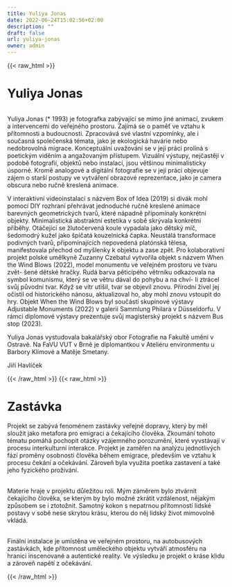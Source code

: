 ```yaml
---
title: Yuliya Jonas
date: 2022-06-24T15:02:56+02:00
description: ""
draft: false
url: yuliya-jonas
owner: admin
---
```

{{< raw_html >}}
<h1 id="yuliya-jonas">Yuliya Jonas</h1>
<div class="page" title="Page 16">
<div class="section">
<div class="layoutArea">
<div class="column">
<p>Yuliya Jonas (* 1993) je fotografka zab&yacute;vaj&iacute;c&iacute; se mimo jin&eacute; animac&iacute;, zvukem a intervencemi do veřejn&eacute;ho prostoru. Zaj&iacute;m&aacute; se o paměť ve vztahu k př&iacute;tomnosti a budoucnosti. Zpracov&aacute;v&aacute; sv&eacute; vlastn&iacute; vzpom&iacute;nky, ale i současn&aacute; společensk&aacute; t&eacute;mata, jako je ekologick&aacute; hav&aacute;rie nebo nedobrovoln&aacute; migrace. Konceptu&aacute;ln&iacute; uvažov&aacute;n&iacute; se v jej&iacute; pr&aacute;ci prol&iacute;n&aacute; s poetick&yacute;m viděn&iacute;m a angažovan&yacute;m př&iacute;stupem. Vizu&aacute;ln&iacute; v&yacute;stupy, nejčastěji v podobě fotografi&iacute;, objektů nebo instalac&iacute;, jsou vět&scaron;inou minimalisticky &uacute;sporn&eacute;. Kromě analogov&eacute; a digit&aacute;ln&iacute; fotografie se v jej&iacute; pr&aacute;ci objevuje z&aacute;jem o star&scaron;&iacute; postupy ve vytv&aacute;řen&iacute; obrazov&eacute; reprezentace, jako je camera obscura nebo ručně kreslen&aacute; animace.</p>
<p>V interaktivn&iacute; videoinstalaci s n&aacute;zvem Box of Idea (2019)&nbsp;si div&aacute;k mohl pomoc&iacute; DIY rozhran&iacute; přehr&aacute;vat jednoduch&eacute; ručně kreslen&eacute; animace barevn&yacute;ch geometrick&yacute;ch tvarů, kter&eacute; n&aacute;padně připom&iacute;naly konkr&eacute;tn&iacute; objekty. Minimalistick&aacute; abstraktn&iacute; estetika&nbsp;v sobě skr&yacute;vala konkr&eacute;tn&iacute; př&iacute;běhy. Ot&aacute;čej&iacute;c&iacute; se žlutočerven&aacute; koule vypadala jako dětsk&yacute; m&iacute;č, &scaron;edomodr&yacute; kužel jako &scaron;pičat&aacute; kouzelnick&aacute; čapka. Neust&aacute;l&aacute; transformace podivn&yacute;ch tvarů, připom&iacute;naj&iacute;c&iacute;ch nepoveden&aacute; plat&oacute;nsk&aacute; tělesa, manifestovala přechod od my&scaron;lenky k objektu a zase zpět. Pro kolaborativn&iacute; projekt polsk&eacute; umělkyně Zuzanny Czebatul vytvořila objekt s n&aacute;zvem When the Wind Blows (2022), model monumentu ve veřejn&eacute;m prostoru ve tvaru zvět- &scaron;en&eacute; dětsk&eacute; hračky. Rud&aacute; barva pětic&iacute;p&eacute;ho větrn&iacute;ku odkazovala na symbol komunismu, kter&yacute; se ve větru d&aacute;val do pohybu a na chv&iacute;- li ztr&aacute;cel svůj původn&iacute; tvar. Když se v&iacute;tr uti&scaron;il, tvar se objevil znovu. Př&iacute;rodn&iacute; živel jej očistil od historick&eacute;ho n&aacute;nosu, aktualizoval ho, aby mohl znovu vstoupit do hry. Objekt When the Wind Blows byl souč&aacute;st&iacute; skupinov&eacute; v&yacute;stavy Adjustable Monuments (2022) v galerii Sammlung Philara v D&uuml;sseldorfu. V r&aacute;mci diplomov&eacute; v&yacute;stavy prezentuje svůj magistersk&yacute; projekt s n&aacute;zvem Bus stop (2023).</p>
<p>Yuliya Jonas vystudovala bakal&aacute;řsk&yacute; obor Fotografie na Fakultě uměn&iacute; v Ostravě. Na FaVU VUT v Brně je diplomantkou v Ateli&eacute;ru environmentu u Barbory Kl&iacute;mov&eacute; a Matěje Smetany.</p>
<p>Jiř&iacute; Havl&iacute;ček</p>
</div>
</div>
</div>
</div>
{{< /raw_html >}}
<!-- SECTION BREAK -->
{{< raw_html >}}
<h1 class="b-detail__title">Zast&aacute;vka</h1>
<p>Projekt se zab&yacute;v&aacute; fenom&eacute;nem zast&aacute;vky veřejn&eacute; dopravy, kter&yacute; by měl sloužit jako metafora pro emigraci a čekaj&iacute;c&iacute;ho člověka. Zkoum&aacute;n&iacute; tohoto t&eacute;matu pom&aacute;h&aacute; pochopit ot&aacute;zky vz&aacute;jemn&eacute;ho porozuměn&iacute;, kter&eacute; vyvst&aacute;vaj&iacute; v procesu interkulturn&iacute; interakce. Projekt je zaměřen na anal&yacute;zu jednotliv&yacute;ch f&aacute;z&iacute; proměny osobnosti člověka během emigrace, předev&scaron;&iacute;m ve vztahu k procesu ček&aacute;n&iacute; a oček&aacute;v&aacute;n&iacute;. Z&aacute;roveň byla využita poetika zastaven&iacute; a tak&eacute; jeho fyzick&eacute;ho prož&iacute;v&aacute;n&iacute;.</p>
<p><br>Materie hraje v projektu důležitou roli. M&yacute;m z&aacute;měrem bylo ztv&aacute;rnit čekaj&iacute;c&iacute;ho člověka, se kter&yacute;m by bylo možn&eacute; zkr&aacute;tit vzd&aacute;lenost, nějak&yacute;m způsobem se i ztotožnit. Samotn&yacute; kokon s nepatrnou př&iacute;tomnost&iacute; lidsk&eacute; postavy v sobě nese skrytou kr&aacute;su, kterou do něj lidsk&yacute; život mimovolně vkl&aacute;d&aacute;.</p>
<p><br>Fin&aacute;ln&iacute; instalace je um&iacute;stěna ve veřejn&eacute;m prostoru, na autobusov&yacute;ch zast&aacute;vk&aacute;ch, kde př&iacute;tomnost uměleck&eacute;ho objektu vytv&aacute;ř&iacute; atmosf&eacute;ru na hranici inscenovan&eacute; a autentick&eacute; reality. Ve v&yacute;sledku je projekt o kr&aacute;se klidu a z&aacute;roveň napět&iacute; z oček&aacute;v&aacute;n&iacute;.</p>
{{< /raw_html >}}
